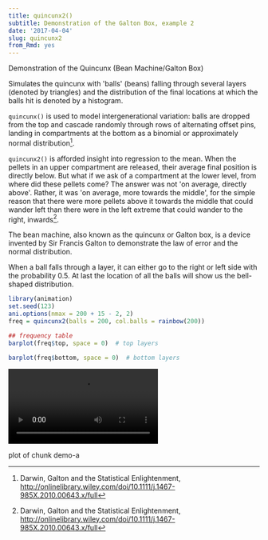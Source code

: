 ```yaml
---
title: quincunx2()
subtitle: Demonstration of the Galton Box, example 2
date: '2017-04-04'
slug: quincunx2
from_Rmd: yes
---
```


Demonstration of the Quincunx (Bean Machine/Galton Box)

Simulates the quincunx with 'balls' (beans) falling through several layers
(denoted by triangles) and the distribution of the final locations at which
the balls hit is denoted by a histogram. 

`quincunx()` is used to model intergenerational variation: balls are dropped from 
the top and cascade randomly through rows of alternating offset pins, landing in 
compartments at the bottom as a binomial or approximately normal distribution[^1].

`quincunx2()` is afforded insight into regression to the mean. When the pellets 
in an upper compartment are released, their average final position is directly 
below. But what if we ask of a compartment at the lower level, from where did 
these pellets come? The answer was not 'on average, directly above'. Rather, 
it was 'on average, more towards the middle', for the simple reason that there 
were more pellets above it towards the middle that could wander left than there 
were in the left extreme that could wander to the right, inwards[^1].



The bean machine, also known as the quincunx or Galton box, is a device
invented by Sir Francis Galton to demonstrate the law of error and the normal
distribution.

When a ball falls through a layer, it can either go to the right or left side
with the probability 0.5. At last the location of all the balls will show us
the bell-shaped distribution.
 

```r
library(animation)
set.seed(123)
ani.options(nmax = 200 + 15 - 2, 2)
freq = quincunx2(balls = 200, col.balls = rainbow(200))
```

```r
## frequency table
barplot(freq$top, space = 0)  # top layers
```

```r
barplot(freq$bottom, space = 0)  # bottom layers
```

<video controls loop autoplay><source src="https://assets.yihui.org/figures/animation/example/quincunx2/demo-a.mp4?dl=1" /><p>plot of chunk demo-a</p></video>

[^1]: Darwin, Galton and the Statistical Enlightenment, http://onlinelibrary.wiley.com/doi/10.1111/j.1467-985X.2010.00643.x/full 
